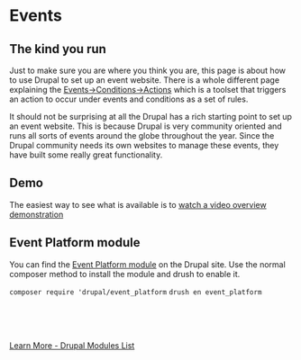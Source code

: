
# Events
## The kind you run

Just to make sure you are where you think you are, this page is about how to use Drupal to set up an event website.  There is a whole different page explaining the [Events→Conditions→Actions](../modules/ECA.md) which is a toolset that triggers an action to occur under events and conditions as a set of rules.  

It should not be surprising at all the Drupal has a rich starting point to set up an event website.  This is because Drupal is very community oriented and runs all sorts of events around the globe throughout the year.  Since the Drupal community needs its own websites to manage these events, they have built some really great functionality.

## Demo

The easiest way to see what is available is to [watch a video overview demonstration](https://www.youtube.com/watch?v=1q5VqBSJVEM)

## Event Platform module

You can find the [Event Platform module](https://www.drupal.org/project/event_platform) on the Drupal site.  Use the normal composer method to install the module and drush to enable it.

`composer require 'drupal/event_platform`
`drush en event_platform`

<br>
<br>
<br>

[Learn More - Drupal Modules List](../chapters.md#drupal-modules)
